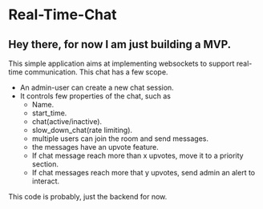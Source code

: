 # Real-Time-Chat
Hey there, for now I am just building a MVP.
---
This simple application aims at implementing websockets to support real-time communication. This chat has a few scope.
* An admin-user can create a new chat session.
* It controls few properties of the chat, such as
    * Name.
    * start_time.
    * chat(active/inactive).
    * slow_down_chat(rate limiting).
    * multiple users can join the room and send messages.
    * the messages have an upvote feature.
    * If chat message reach more than x upvotes, move it to a priority section.
    * If chat messages reach more that y upvotes, send admin an alert to interact.

This code is probably, just the backend for now.